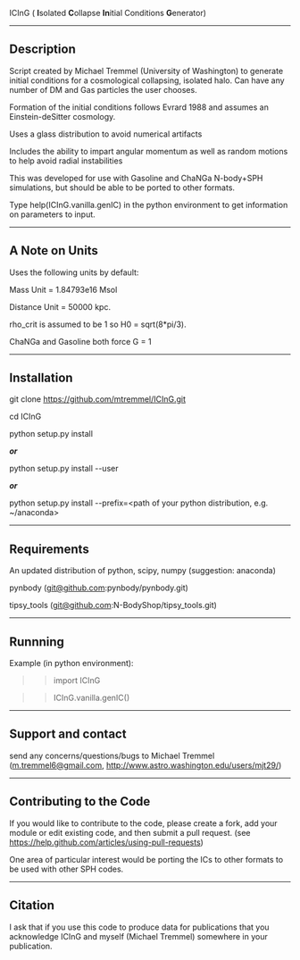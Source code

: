 ICInG ( **I**solated **C**ollapse **In**itial Conditions **G**enerator)

---------------
Description
--------------

Script created by Michael Tremmel (University of Washington) to generate initial conditions for a cosmological collapsing, isolated halo. Can have any number of DM and Gas particles the user chooses.

Formation of the initial conditions follows Evrard 1988 and assumes an Einstein-deSitter cosmology.

Uses a glass distribution to avoid numerical artifacts

Includes the ability to impart angular momentum as well as random motions to help avoid radial instabilities

This was developed for use with Gasoline and ChaNGa N-body+SPH simulations, but should be able to be ported to other formats.

Type help(ICInG.vanilla.genIC) in the python environment to get information on parameters to input.

-------------
A Note on Units
-------------

Uses the following units by default:

Mass Unit            = 1.84793e16 Msol

Distance Unit        = 50000 kpc.



rho_crit is assumed to be 1 so H0 = sqrt(8*pi/3).

ChaNGa and Gasoline both force G = 1


---------------
Installation
--------------

git clone https://github.com/mtremmel/ICInG.git

cd ICInG

python setup.py install

***or***

python setup.py install --user

***or***

python setup.py install --prefix=<path of your python distribution, e.g. ~/anaconda>


---------------
Requirements
---------------

An updated distribution of python, scipy, numpy (suggestion: anaconda)

pynbody (git@github.com:pynbody/pynbody.git)

tipsy_tools (git@github.com:N-BodyShop/tipsy_tools.git)


---------------
Runnning
---------------

Example (in python environment):

>>import ICInG

>>ICInG.vanilla.genIC()

------------------
Support and contact
------------------
send any concerns/questions/bugs to Michael Tremmel (m.tremmel6@gmail.com, http://www.astro.washington.edu/users/mjt29/)

------------------
Contributing to the Code
-----------------
If you would like to contribute to the code, please create a fork, add your module or edit existing code, and then submit a pull request. (see https://help.github.com/articles/using-pull-requests)

One area of particular interest would be porting the ICs to other formats to be used with other SPH codes.

-----------------
Citation
----------------
I ask that if you use this code to produce data for publications that you acknowledge ICInG and myself (Michael Tremmel) somewhere in your publication.

